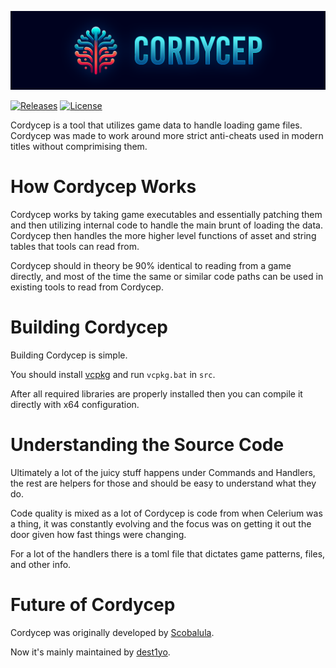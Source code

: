 ![Example](src/Parasyte.CLI/Banner.png)

[![Releases](https://img.shields.io/github/downloads/Scobalula/Cordycep/total.svg)](https://github.com/Scobalula/Cordycep/releases) [![License](https://img.shields.io/github/license/Scobalula/Cordycep.svg)](https://github.com/Scobalula/Cordycep/blob/main/LICENSE.md)

Cordycep is a tool that utilizes game data to handle loading game files. Cordycep was made to work around more strict anti-cheats used in modern titles without comprimising them.

# How Cordycep Works

Cordycep works by taking game executables and essentially patching them and then utilizing internal code to handle the main brunt of loading the data. Cordycep then handles the more higher level functions of asset and string tables that tools can read from.

Cordycep should in theory be 90% identical to reading from a game directly, and most of the time the same or similar code paths can be used in existing tools to read from Cordycep.

# Building Cordycep

Building Cordycep is simple.

You should install [vcpkg](https://github.com/microsoft/vcpkg) and run `vcpkg.bat` in `src`.

After all required libraries are properly installed then you can compile it directly with x64 configuration.

# Understanding the Source Code

Ultimately a lot of the juicy stuff happens under Commands and Handlers, the rest are helpers for those and should be easy to understand what they do.

Code quality is mixed as a lot of Cordycep is code from when Celerium was a thing, it was constantly evolving and the focus was on getting it out the door given how fast things were changing.

For a lot of the handlers there is a toml file that dictates game patterns, files, and other info.

# Future of Cordycep

Cordycep was originally developed by [Scobalula](https://github.com/Scobalula).

Now it's mainly maintained by [dest1yo](https://github.com/dest1yo).

